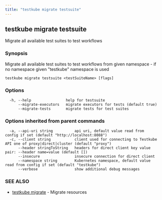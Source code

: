 ```yaml
---
title: "testkube migrate testsuite"
---
```

<head>
  <meta name="docsearch:indexPrefix" content="reference-doc" />
</head>

## testkube migrate testsuite

Migrate all available test suites to test workflows

### Synopsis

Migrate all available test suites to test workflows from given namespace - if no namespace given "testkube" namespace is used

```
testkube migrate testsuite <testSuiteName> [flags]
```

### Options

```
  -h, --help                help for testsuite
      --migrate-executors   migrate executors for tests (default true)
      --migrate-tests       migrate tests for test suites
```

### Options inherited from parent commands

```
  -a, --api-uri string          api uri, default value read from config if set (default "http://localhost:8088")
  -c, --client string           client used for connecting to Testkube API one of proxy|direct|cluster (default "proxy")
      --header stringToString   headers for direct client key value pair: --header name=value (default [])
      --insecure                insecure connection for direct client
      --namespace string        Kubernetes namespace, default value read from config if set (default "testkube")
      --verbose                 show additional debug messages
```

### SEE ALSO

* [testkube migrate](testkube-migrate.md)	 - Migrate resources

